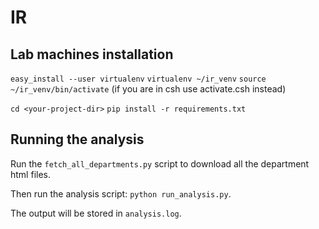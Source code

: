 # IR


## Lab machines installation

```easy_install --user virtualenv```
```virtualenv ~/ir_venv```
```source ~/ir_venv/bin/activate``` (if you are in csh use activate.csh instead)

```cd <your-project-dir>```
```pip install -r requirements.txt```

## Running the analysis

Run the ```fetch_all_departments.py``` script to download all the department html files.

Then run the analysis script: ```python run_analysis.py```.

The output will be stored in ```analysis.log```.
